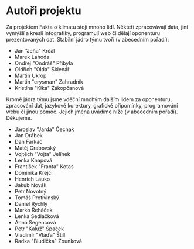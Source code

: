 # Autoři projektu

Za projektem Fakta o klimatu stojí mnoho lidí. Někteří zpracovávají data, jiní vymýšlí a kreslí infografiky, programují web či dělají oponenturu prezentovaných dat. Stabilní jádro týmu tvoří (v abecedním pořadí):

* Jan "Jeňa" Krčál
* Marek Lahoda
* Ondřej "Ondráš" Přibyla
* Oldřich "Olda" Sklenář
* Martin Ukrop
* Martin "crysman" Zahradník
* Kristína "Kika" Zákopčanová

Kromě jádra týmu jsme vděční mnohým dalším lidem za oponenturu, zpracování dat, jazykové korektury, grafické připomínky, programování webu či jinou pomoc. Jejich jména uvádíme níže (v abecedním pořadí). Děkujeme.

* Jaroslav "Jarda" Čechak
* Jan Drábek
* Dan Farkač
* Matěj Grabovský
* Vojtěch "Vojta" Jelínek
* Lenka Knapová
* František "Franta" Kotas
* Dominika Krejčí
* Henrich Lauko
* Jakub Novák
* Petr Novotný
* Tomáš Protivinský
* Daniel Rychlý
* Marko Řeháček
* Lenka Sedlačková
* Anna Segencová
* Petr "Kaluž" Špaček
* Vladimír "Vláďa" Štill
* Radka "Bludička" Zounková
